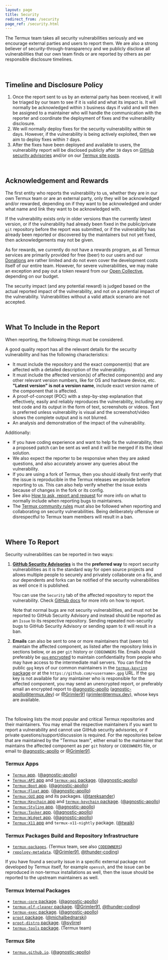 ```yaml
---
layout: page
title: Security
redirect_from: /security
page_ref: /security.html
---
```


The Termux team takes all security vulnerabilities seriously and we encourage external parties and users to report them. We are also a strong believer of security-through-transparency and we publicly disclose all vulnerabilities that our own team finds or are reported by others as per responsible disclosure timelines.

&nbsp;



## Timeline and Disclosure Policy

1. Once the report sent to us by an external party has been received, it will be triaged by our team to see if it is valid and what its impact is. It will normally be acknowledged within `3` business days if valid and will then be assigned to a maintainer who will handle the communication with the reporter and coordinate the deployment of fixes and the vulnerability disclosure.
2. We will normally deploy fixes for the security vulnerability within `90` days. However, if the vulnerability is being actively exploited, then we aim to deploy fixes within `7` days.
3. After the fixes have been deployed and available to users, the vulnerability report will be disclosed publicly after `30` days on [GitHub security advisories](https://github.com/advisories) and/or on our <a href="/{{- page.lang -}}/posts/index.html">Termux site posts</a>.

&nbsp;



## Acknowledgement and Rewards

The first entity who reports the vulnerability to us, whether they are in our own Termux team or are an external party, only they will be acknowledged and/or rewarded, depending on if they want to be acknowledged and under what name and link they want to be acknowledged with.

If the vulnerability exists only in older versions than the currently latest version, or if the vulnerability had already been fixed in the public/private `git` repository before the report was submitted, or if the vulnerability has already been reported or discovered by the maintainers but not yet fixed, then acknowledgements may not be given.

As for rewards, we currently do not have a rewards program, as all Termux services are primarily provided for free (beer) to our users and our <a href="/{{- page.lang -}}/donate">Donations</a> are rather limited and do not even cover the development costs itself of our entire team. However, for severe vulnerabilities, we may make an exception and pay out a token reward from our [Open Collective](https://opencollective.com/termux), depending on our budget.

The security impact (and any potential reward) is judged based on the actual reported impact of the vulnerability, and not on a potential impact of the vulnerability. Vulnerabilities without a valid attack scenario are not accepted.

&nbsp;



## What To Include in the Report

When reporting, the following things must be considered.

A good quality report has all the relevant details for the security vulnerability and has the following characteristics:

- It must include the repository and the exact component(s) that are affected with a detailed description of the vulnerability.
- It must include the affected version(s) of affected component(s) and any other relevant version numbers, like for OS and hardware device, etc. **"Latest version" is not a version name**, include exact version name of the component that is affected.
- A proof-of-concept (POC) with a step-by-step explanation that effectively, easily and reliably reproduces the vulnerability, including any test code and its output in the form of text, screenshots or videos. Text is preferred unless vulnerability is visual and the screenshot/video shows the complete output and is not blurred.
- An analysis and demonstration of the impact of the vulnerability.

Additionally:
- If you have coding experience and want to help fix the vulnerability, then a proposed patch can be sent as well and it will be merged if its the ideal solution.
- We also expect the reporter to be responsive when they are asked questions, and also accurately answer any queries about the vulnerability.
- If you are using a fork of Termux, then you should ideally first verify that the issue is reproducible in the Termux releases we provide before reporting to us. This can also help verify whether the issue exists because of changes in the fork or its config.
- See also [How to ask, report and request](https://github.com/termux/termux-community/blob/site/site/pages/en/rules/how-to-ask-report-and-request.md) for more info on what to normally include when reporting bugs to maintainers.
- The [Termux community rules](https://github.com/termux/termux-community/blob/site/site/pages/en/rules/index.md) must also be followed when reporting and collaborating on security vulnerabilities. Being deliberately offensive or disrespectful to Termux team members will result in a ban.

&nbsp;



## Where To Report

Security vulnerabilities can be reported in two ways:

1. **[GitHub Security Advisories](https://github.com/advisories)** is the the **preferred way** to report security vulnerabilities as it is the standard way for open source projects and allows multiple people to securely and privately collaborate on a fix, and our dependents and forks can be notified of the security vulnerabilities as well once it is published.

    You can use the `Security` tab of the affected repository to report the vulnerability. Check [GitHub docs](https://docs.github.com/en/code-security/security-advisories/guidance-on-reporting-and-writing-information-about-vulnerabilities/privately-reporting-a-security-vulnerability) for more info on how to report.

    Note that normal bugs are not security vulnerabilities, and must not be reported to GitHub Security Advisory and instead should be reported as an `Issue` to its respective repository. Sending repeated non-security bugs to GitHub Security Advisory or sending spam to it will result in a ban.

2. **Emails** can also be sent to one or more maintainers that (seem to) maintain the affected component, as listed after the repository links in sections below, or as per `git` history or `CODEOWNERS` file. Emails should preferably be [`gpg` encrypted](https://www.gnupg.org/gph/en/manual/x110.html) to maintain confidentiality from people who may have access to the intermediate mail servers. You can find the public `gpg` keys of our common maintainers in the [`termux-keyring` package](https://github.com/termux/termux-packages/tree/master/packages/termux-keyring) or at the `https://github.com/<username>.gpg` URL. If the `gpg` key is not available for any maintainer who is responsible for the affected component, you may send an unencrypted report, or preferably email an encrypted report to [@agnostic-apollo](https://github.com/agnostic-apollo) ([agnostic-apollo@termux.dev](mailto:agnostic-apollo@termux.dev)) or [@Grimler91](https://github.com/Grimler91) ([grimler@termux.dev](mailto:grimler@termux.dev)), whose keys are available.

&nbsp;

The following lists the most popular and critical Termux repositories and their maintainers. You may email the respective maintainers if you want to report a vulnerability and cannot use GitHub security advisories, or if private questions/support/discussion is required. For the repositories below that are maintained by the "Termux team", either email to the maintainer that maintains the affected component as per `git` history or `CODEOWNERS` file, or email to [@agnostic-apollo](https://github.com/agnostic-apollo) or [@Grimler91](https://github.com/Grimler91).

### Termux Apps

- [`Termux` app](https://github.com/termux/termux-app/security). ([@agnostic-apollo](https://github.com/agnostic-apollo))
- [`Termux:API` app](https://github.com/termux/termux-api/security) and [`termux-api` package](https://github.com/termux/termux-api-package/security). ([@agnostic-apollo](https://github.com/agnostic-apollo))
- [`Termux:Boot` app](https://github.com/termux/termux-boot/security). ([@agnostic-apollo](https://github.com/agnostic-apollo))
- [`Termux:Float` app](https://github.com/termux/termux-float/security). ([@agnostic-apollo](https://github.com/agnostic-apollo))
- [`Termux:GUI` app](https://github.com/termux/termux-gui/security) and its packages. ([@tareksander](https://github.com/tareksander))
- [`Termux:Keychain` app](https://github.com/termux/termux-keychain-app/security) and [`termux-keychain` package](https://github.com/termux/termux-keychain-package/security). ([@agnostic-apollo](https://github.com/agnostic-apollo))
- [`Termux:Styling` app](https://github.com/termux/termux-styling/security). ([@agnostic-apollo](https://github.com/agnostic-apollo))
- [`Termux:Tasker` app](https://github.com/termux/termux-tasker/security). ([@agnostic-apollo](https://github.com/agnostic-apollo))
- [`Termux:Widget` app](https://github.com/termux/termux-widget/security). ([@agnostic-apollo](https://github.com/agnostic-apollo))
- [`Termux:X11` app](https://github.com/termux/termux-x11/security) and `termux-x11-nightly` package. ([@twaik](https://github.com/twaik))

### Termux Packages Build and Repository Infrastructure

- [`termux-packages`](https://github.com/termux/termux-packages/security). (Termux team, see also [`CODEOWNERS`](https://github.com/termux/termux-packages/blob/master/CODEOWNERS))
- [`repology-metadata`](https://github.com/termux/repology-metadata/security). ([@Grimler91](https://github.com/Grimler91), [@thunder-coding](https://github.com/thunder-coding))

If you have found a security issue in a specific external package not developed by Termux itself, for example `openssh`, and the issue can be reproduced in non-termux installations as well, then the issue should be reported to the upstream maintainers as well.

### Termux Internal Packages

- [`termux-core` package](https://github.com/termux/termux-core-package/security). ([@agnostic-apollo](https://github.com/agnostic-apollo))
- [`termux-elf-cleaner` package](https://github.com/termux/termux-elf-cleaner/security). ([@Grimler91](https://github.com/Grimler91), [@thunder-coding](https://github.com/thunder-coding))
- [`termux-exec` package](https://github.com/termux/termux-exec-package/security). ([@agnostic-apollo](https://github.com/agnostic-apollo))
- [`proot` package](https://github.com/termux/proot/security). ([@michalbednarski](https://github.com/michalbednarski))
- [`proot-distro` package](https://github.com/termux/proot-distro/security). ([@sylirre](https://github.com/sylirre))
- [`termux-tools` package](https://github.com/termux/termux-tools/security). (Termux team)

### Termux Site

- [`termux.github.io`](https://github.com/termux/termux.github.io/security). ([@agnostic-apollo](https://github.com/agnostic-apollo))

## &nbsp;

&nbsp;

